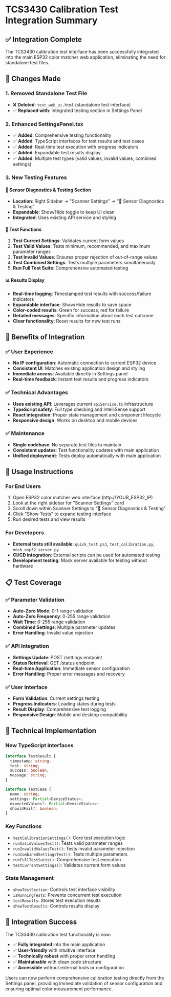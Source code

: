 # TCS3430 Calibration Test Integration Summary

## ✅ **Integration Complete**

The TCS3430 calibration test interface has been successfully integrated into the main ESP32 color matcher web application, eliminating the need for standalone test files.

## 🔄 **Changes Made**

### **1. Removed Standalone Test File**
- ❌ **Deleted**: `test_web_ui.html` (standalone test interface)
- ✅ **Replaced with**: Integrated testing section in Settings Panel

### **2. Enhanced SettingsPanel.tsx**
- ✅ **Added**: Comprehensive testing functionality
- ✅ **Added**: TypeScript interfaces for test results and test cases
- ✅ **Added**: Real-time test execution with progress indicators
- ✅ **Added**: Expandable test results display
- ✅ **Added**: Multiple test types (valid values, invalid values, combined settings)

### **3. New Testing Features**

#### **🧪 Sensor Diagnostics & Testing Section**
- **Location**: Right Sidebar → "Scanner Settings" → "🧪 Sensor Diagnostics & Testing"
- **Expandable**: Show/Hide toggle to keep UI clean
- **Integrated**: Uses existing API service and styling

#### **🔧 Test Functions**
1. **Test Current Settings**: Validates current form values
2. **Test Valid Values**: Tests minimum, recommended, and maximum parameter ranges
3. **Test Invalid Values**: Ensures proper rejection of out-of-range values
4. **Test Combined Settings**: Tests multiple parameters simultaneously
5. **Run Full Test Suite**: Comprehensive automated testing

#### **📊 Results Display**
- **Real-time logging**: Timestamped test results with success/failure indicators
- **Expandable interface**: Show/Hide results to save space
- **Color-coded results**: Green for success, red for failure
- **Detailed messages**: Specific information about each test outcome
- **Clear functionality**: Reset results for new test runs

## 🎯 **Benefits of Integration**

### **✅ User Experience**
- **No IP configuration**: Automatic connection to current ESP32 device
- **Consistent UI**: Matches existing application design and styling
- **Immediate access**: Available directly in Settings panel
- **Real-time feedback**: Instant test results and progress indicators

### **✅ Technical Advantages**
- **Uses existing API**: Leverages current `apiService.ts` infrastructure
- **TypeScript safety**: Full type checking and IntelliSense support
- **React integration**: Proper state management and component lifecycle
- **Responsive design**: Works on desktop and mobile devices

### **✅ Maintenance**
- **Single codebase**: No separate test files to maintain
- **Consistent updates**: Test functionality updates with main application
- **Unified deployment**: Tests deploy automatically with main application

## 🚀 **Usage Instructions**

### **For End Users**
1. Open ESP32 color matcher web interface (http://YOUR_ESP32_IP)
2. Look at the right sidebar for "Scanner Settings" card
3. Scroll down within Scanner Settings to "🧪 Sensor Diagnostics & Testing"
4. Click "Show Tests" to expand testing interface
5. Run desired tests and view results

### **For Developers**
- **External tests still available**: `quick_test.ps1`, `test_calibration.py`, `mock_esp32_server.py`
- **CI/CD integration**: External scripts can be used for automated testing
- **Development testing**: Mock server available for testing without hardware

## 📋 **Test Coverage**

### **✅ Parameter Validation**
- **Auto-Zero Mode**: 0-1 range validation
- **Auto-Zero Frequency**: 0-255 range validation  
- **Wait Time**: 0-255 range validation
- **Combined Settings**: Multiple parameter updates
- **Error Handling**: Invalid value rejection

### **✅ API Integration**
- **Settings Update**: POST /settings endpoint
- **Status Retrieval**: GET /status endpoint
- **Real-time Application**: Immediate sensor configuration
- **Error Handling**: Proper error messages and recovery

### **✅ User Interface**
- **Form Validation**: Current settings testing
- **Progress Indicators**: Loading states during tests
- **Result Display**: Comprehensive test logging
- **Responsive Design**: Mobile and desktop compatibility

## 🔧 **Technical Implementation**

### **New TypeScript Interfaces**
```typescript
interface TestResult {
  timestamp: string;
  test: string;
  success: boolean;
  message: string;
}

interface TestCase {
  name: string;
  settings: Partial<DeviceStatus>;
  expectedValues?: Partial<DeviceStatus>;
  shouldFail?: boolean;
}
```

### **Key Functions**
- `testCalibrationSettings()`: Core test execution logic
- `runValidValuesTest()`: Tests valid parameter ranges
- `runInvalidValuesTest()`: Tests invalid parameter rejection
- `runCombinedSettingsTest()`: Tests multiple parameters
- `runFullTestSuite()`: Comprehensive test execution
- `testCurrentSettings()`: Validates current form values

### **State Management**
- `showTestSection`: Controls test interface visibility
- `isRunningTests`: Prevents concurrent test execution
- `testResults`: Stores test execution results
- `showTestResults`: Controls results display

## 🎉 **Integration Success**

The TCS3430 calibration test functionality is now:
- ✅ **Fully integrated** into the main application
- ✅ **User-friendly** with intuitive interface
- ✅ **Technically robust** with proper error handling
- ✅ **Maintainable** with clean code structure
- ✅ **Accessible** without external tools or configuration

Users can now perform comprehensive calibration testing directly from the Settings panel, providing immediate validation of sensor configuration and ensuring optimal color measurement performance.

